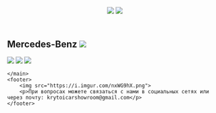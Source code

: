 <html>
    <head>
            <title>Krutoi car showroom</title>
            <link rel="stylesheet" href="style.css"/>
    </head>
    <header>
        <img src="https://i.imgur.com/LHVXxyI.png">
        <img class="img" src="https://i.imgur.com/6yA5G54.png">
    </header>
    <main>
        <h2>Mercedes-Benz <img class="one" src="https://i.imgur.com/PkMJEaH.png"></h2>
        <a href="https://serey0000.github.io/krutoicarshowroome-class/"><img src="https://i.imgur.com/rjDmpus.png"></a>
        <a href="https://serey0000.github.io/krutoicarshowrooms-class/"><img src="https://i.imgur.com/ePI3z3B.png"></a>
        <a href="https://serey0000.github.io/krutoicarshowroomg-class/"><img src="https://i.imgur.com/HT9Lbjf.png"></a>
        
    </main>
    <footer>
        <img src="https://i.imgur.com/nxWG9hX.png">
        <p>При вопросах можете связаться с нами в социальных сетях или через почту: krytoicarshowroom@gmail.com</p>
    </footer>
</html>
        
